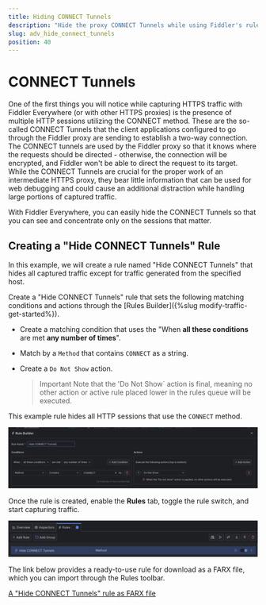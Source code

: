 ```yaml
---
title: Hiding CONNECT Tunnels
description: "Hide the proxy CONNECT Tunnels while using Fiddler's rules."
slug: adv_hide_connect_tunnels
position: 40
---
```


# CONNECT Tunnels

One of the first things you will notice while capturing HTTPS traffic with Fiddler Everywhere (or with other HTTPS proxies) is the presence of multiple HTTP sessions utilizing the CONNECT method. These are the so-called CONNECT Tunnels that the client applications configured to go through the Fiddler proxy are sending to establish a two-way connection. The CONNECT tunnels are used by the Fiddler proxy so that it knows where the requests should be directed - otherwise, the connection will be encrypted, and Fiddler won't be able to direct the request to its target. While the CONNECT Tunnels are crucial for the proper work of an intermediate HTTPS proxy, they bear little information that can be used for web debugging and could cause an additional distraction while handling large portions of captured traffic.

With Fiddler Everywhere, you can easily hide the CONNECT Tunnels so that you can see and concentrate only on the sessions that matter.


## Creating a "Hide CONNECT Tunnels" Rule

In this example, we will create a rule named "Hide CONNECT Tunnels" that hides all captured traffic except for traffic generated from the specified host.

Create a "Hide CONNECT Tunnels" rule that sets the following matching conditions and actions through the [Rules Builder]({%slug modify-traffic-get-started%}).

- Create a matching condition that uses the "When **all these conditions** are met **any number of times**". 

- Match by a `Method` that contains `CONNECT` as a string.

- Create a `Do Not Show` action.

    > Important Note that the 'Do Not Show` action is final, meaning no other action or active rule placed lower in the rules queue will be executed.

This example rule hides all HTTP sessions that use the `CONNECT` method.

![Creating "Hide CONNECT Tunnels" rule](../../images/advanced/adv-hide-connect-tunnels.png)

Once the rule is created, enable the **Rules** tab, toggle the rule switch, and start capturing traffic.

![Activating the "Hide CONNECT Tunnels" rule](../../images/advanced/adv-hide-connect-tunnels-active.png)

The link below provides a ready-to-use rule for download as a FARX file, which you can import through the Rules toolbar.

[A "Hide CONNECT Tunnels" rule as FARX file](https://github.com/telerik/fiddler-everywhere/rules/filters/hide-connect-tunnels)
 
 